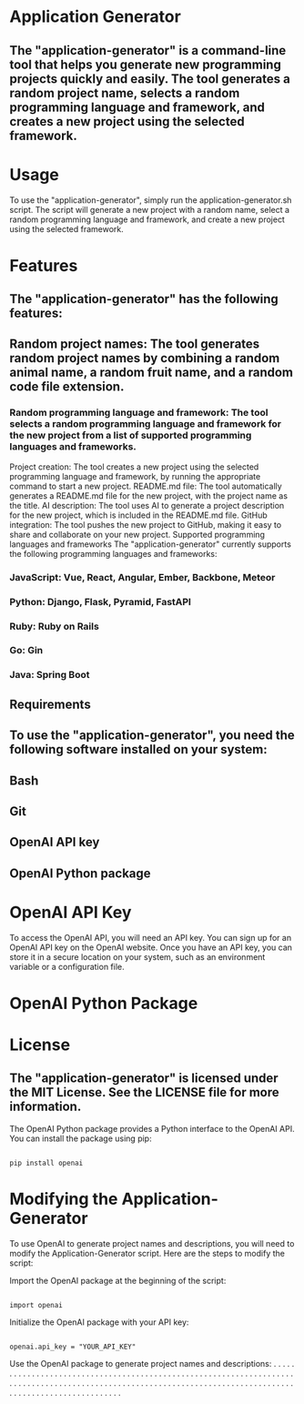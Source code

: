 # Application Generator
## The "application-generator" is a command-line tool that helps you generate new programming projects quickly and easily. The tool generates a random project name, selects a random programming language and framework, and creates a new project using the selected framework.

# Usage
To use the "application-generator", simply run the application-generator.sh script. The script will generate a new project with a random name, select a random programming language and framework, and create a new project using the selected framework.

# Features
## The "application-generator" has the following features:

## Random project names: The tool generates random project names by combining a random animal name, a random fruit name, and a random code file extension.
### Random programming language and framework: The tool selects a random programming language and framework for the new project from a list of supported programming languages and frameworks.
Project creation: The tool creates a new project using the selected programming language and framework, by running the appropriate command to start a new project.
README.md file: The tool automatically generates a README.md file for the new project, with the project name as the title.
AI description: The tool uses AI to generate a project description for the new project, which is included in the README.md file.
GitHub integration: The tool pushes the new project to GitHub, making it easy to share and collaborate on your new project.
Supported programming languages and frameworks
The "application-generator" currently supports the following programming languages and frameworks:

### JavaScript: Vue, React, Angular, Ember, Backbone, Meteor
### Python: Django, Flask, Pyramid, FastAPI
### Ruby: Ruby on Rails
### Go: Gin
### Java: Spring Boot
## Requirements
## To use the "application-generator", you need the following software installed on your system:

## Bash
## Git
## OpenAI API key
## OpenAI Python package

# OpenAI API Key

To access the OpenAI API, you will need an API key. You can sign up for an OpenAI API key on the OpenAI website. Once you have an API key, you can store it in a secure location on your system, such as an environment variable or a configuration file.

# OpenAI Python Package

# License
## The "application-generator" is licensed under the MIT License. See the LICENSE file for more information.

The OpenAI Python package provides a Python interface to the OpenAI API. You can install the package using pip:

<pre><code>
pip install openai
</code></pre>

# Modifying the Application-Generator

To use OpenAI to generate project names and descriptions, you will need to modify the Application-Generator script. Here are the steps to modify the script:

Import the OpenAI package at the beginning of the script:

<pre><code>
import openai
</code></pre>

Initialize the OpenAI package with your API key:

<pre><code>
openai.api_key = "YOUR_API_KEY"
</code></pre>

Use the OpenAI package to generate project names and descriptions:
.
.
.
.
.
.
.
.
.
.
.
.
.
.
.
.
.
.
.
.
.
.
.
.
.
.
.
.
.
.
.
.
.
.
.
.
.
.
.
.
.
.
.
.
.
.
.
.
.
.
.
.
.
.
.
.
.
.
.
.
.
.
.
.
.
.
.
.
.
.
.
.
.
.
.
.
.
.
.
.
.
.
.
.
.
.
.
.
.
.
.
.
.
.
.
.
.
.
.
.
.
.
.
.
.
.
.
.
.
.
.
.
.
.
.
.
.
.
.
.
.
.
.
.
.
.
.
.
.
.
.
.
.
.
.
.
.
.
.
.
.
.
.
.
.
.
.
.
.
.
.
.
.
.
.
.
